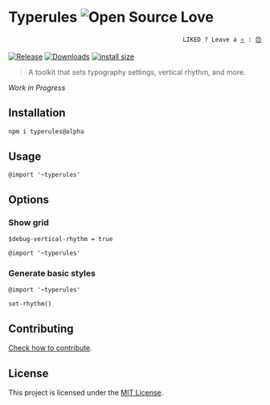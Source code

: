 # Typerules ![Open Source Love](https://badges.frapsoft.com/os/v3/open-source.svg)

<p align="right">
  <code>LIKED ? Leave a <a href="https://github.com/tiagoporto/typerules/stargazers">⭐</a> : <a href="https://github.com/tiagoporto/typerules/issues">😞</a></code>
</p>

[![Release](https://img.shields.io/npm/v/typerules.svg?style=flat-square&label=release)](https://github.com/tiagoporto/typerules/releases)
[![Downloads](https://img.shields.io/npm/d18m/typerules.svg?style=flat-square)](https://www.npmjs.com/package/typerules)
[![install size](https://packagephobia.com/badge?p=typerules)](https://packagephobia.com/result?p=typerules)

<!-- [![Build Status](https://img.shields.io/travis/com/tiagoporto/typerules/main.svg?label=tests&logo=travis&style=flat-square)](https://travis-ci.com/tiagoporto/typerules) -->

> A toolkit that sets typography settings, vertical rhythm, and more.

_Work in Progress_

## Installation

```sh
npm i typerules@alpha
```

## Usage

```stylus
@import '~typerules'
```

## Options

### Show grid

```stylus
$debug-vertical-rhythm = true

@import '~typerules'
```

### Generate basic styles

```stylus
@import '~typerules'

set-rhythm()
```

<!-- ## Settings -->

<!-- ## Functions -->

## Contributing

[Check how to contribute](https://github.com/tiagoporto/.github/blob/main/CONTRIBUTING.md).

## License

This project is licensed under the [MIT License](LICENSE).
